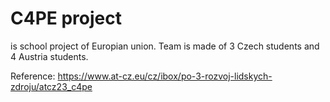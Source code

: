 # C4PE project
is school project of Europian union. Team is made of 3 Czech students and 4 Austria students.

Reference: https://www.at-cz.eu/cz/ibox/po-3-rozvoj-lidskych-zdroju/atcz23_c4pe
